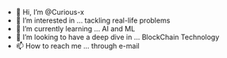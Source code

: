 - 👋 Hi, I’m @Curious-x
- 👀 I’m interested in ... tackling real-life problems
- 🌱 I’m currently learning ... AI and ML
- 💞️ I’m looking to have a deep dive in ... BlockChain Technology
- 📫 How to reach me ... through e-mail

<!---
Curious-x/Curious-x is a ✨ special ✨ repository because its `README.md` (this file) appears on your GitHub profile.
You can click the Preview link to take a look at your changes.
--->
